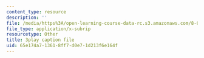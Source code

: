 ```yaml
---
content_type: resource
description: ''
file: /media/https%3A/open-learning-course-data-rc.s3.amazonaws.com/8-06-quantum-physics-iii-spring-2018/65e174a713618ff7d0e71d213f6e164f_zUHOeWom7qs.srt
file_type: application/x-subrip
resourcetype: Other
title: 3play caption file
uid: 65e174a7-1361-8ff7-d0e7-1d213f6e164f
---
```

